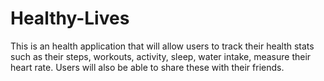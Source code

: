 # Healthy-Lives
This is an health application that will allow users to track their health stats such as their steps, workouts, activity, sleep, water intake, measure their heart rate. Users will also be able to share these with their friends.

